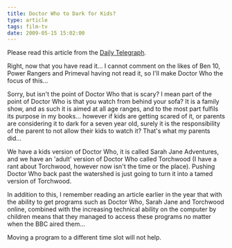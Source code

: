 ```yaml
---
title: Doctor Who to Dark for Kids?
type: article
tags: film-tv
date: 2009-05-15 15:02:00
---
```


Please read this article from the <a href="http://www.telegraph.co.uk/culture/tvandradio/5312812/TV-shows-including-Doctor-Who-giving-children-nightmares.html">Daily Telegraph</a>.

Right, now that you have read it... I cannot comment on the likes of Ben 10, Power Rangers and Primeval having not read it, so I'll make Doctor Who the focus of this...

Sorry, but isn't the point of Doctor Who that is scary? I mean part of the point of Doctor Who is that you watch from behind your sofa? It is a family show, and as such it is aimed at all age ranges, and to the most part fulfils its purpose in my books... however if kids are getting scared of it, or parents are considering it to dark for a seven year old, surely it is the responsibility of the parent to not allow their kids to watch it? That's what my parents did...

We have a kids version of Doctor Who, it is called Sarah Jane Adventures, and we have an 'adult' version of Doctor Who called Torchwood (I have a rant about Torchwood, however now isn't the time or the place). Pushing Doctor Who back past the watershed is just going to turn it into a tamed version of Torchwood.

In addition to this, I remember reading an article earlier in the year that with the ability to get programs such as Doctor Who, Sarah Jane and Torchwood online, combined with the increasing technical ability on the computer by children means that they managed to access these programs no matter when the BBC aired them...

Moving a program to a different time slot will not help.
